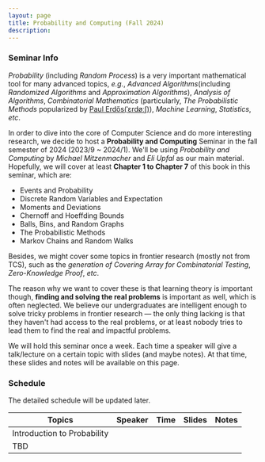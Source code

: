 ```yaml
---
layout: page
title: Probability and Computing (Fall 2024)
description: 
---
```


### Seminar Info

*Probability* (including *Random Process*) is a very important mathematical tool for many advanced topics, *e.g.*, *Advanced Algorithms*(including *Randomized Algorithms* and *Approximation Algorithms*), *Analysis of Algorithms*, *Combinatorial Mathematics* (particularly, *The Probabilistic Methods* popularized by [Paul Erdős(ˈɛrdøːʃ)](https://en.wikipedia.org/wiki/Paul_Erd%C5%91s)), *Machine Learning*, *Statistics*, *etc*.

In order to dive into the core of Computer Science and do more interesting research, we decide to host a **Probability and Computing** Seminar in the fall semester of 2024 (2023/9 ~ 2024/1). We'll be using *Probability and Computing* by *Michael Mitzenmacher* and *Eli Upfal* as our main material. Hopefully, we will cover at least **Chapter 1 to Chapter 7** of this book in this seminar, which are: 

- Events and Probability
- Discrete Random Variables and Expectation
- Moments and Deviations
- Chernoff and Hoeffding Bounds
- Balls, Bins, and Random Graphs
- The Probabilistic Methods
- Markov Chains and Random Walks

Besides, we might cover some topics in frontier research (mostly not from TCS), such as the *generation of Covering Array for Combinatorial Testing*, *Zero-Knowledge Proof*, *etc*. 

The reason why we want to cover these is that learning theory is important though, **finding and solving the real problems** is important as well, which is often neglected. We believe our undergraduates are intelligent enough to solve tricky problems in frontier research — the only thing lacking is that they haven't had access to the real problems, or at least nobody tries to lead them to find the real and impactful problems.

We will hold this seminar once a week. Each time a speaker will give a talk/lecture on a certain topic with slides (and maybe notes). At that time, these slides and notes will be available on this page.

### Schedule

The detailed schedule will be updated later.

| Topics                      | Speaker | Time | Slides | Notes |
| --------------------------- | ------- | ---- | ------ | ----- |
| Introduction to Probability |         |      |        |       |
| TBD                         |         |      |        |       |